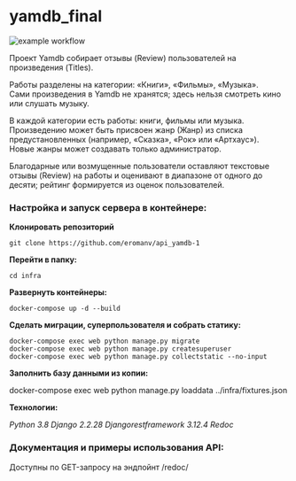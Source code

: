 # yamdb_final
![example workflow](https://github.com/eromanv/yamdb_final-1/actions/workflows/yamdb_workflow.yml/badge.svg)


Проект Yamdb собирает отзывы (Review) пользователей на произведения (Titles).  

Работы разделены на категории: «Книги», «Фильмы», «Музыка».  
Сами произведения в Yamdb не хранятся; здесь нельзя смотреть кино или слушать музыку.  

В каждой категории есть работы: книги, фильмы или музыка.  
Произведению может быть присвоен жанр (Жанр) из списка предустановленных (например, «Сказка», «Рок» или «Артхаус»).  
Новые жанры может создавать только администратор. 
 
Благодарные или возмущенные пользователи оставляют текстовые отзывы (Review) на работы и оценивают в диапазоне от одного до десяти; рейтинг формируется из оценок пользователей.

### Настройка и запуск сервера в контейнере:

**Клонировать репозиторий**

    git clone https://github.com/eromanv/api_yamdb-1

**Перейти в папку:**

    cd infra

**Развернуть контейнеры:**

    docker-compose up -d --build 

**Сделать миграции, суперпользователя и собрать статику:**

    docker-compose exec web python manage.py migrate
    docker-compose exec web python manage.py createsuperuser
    docker-compose exec web python manage.py collectstatic --no-input

**Заполнить базу данными из копии:**

docker-compose exec web python manage.py loaddata ../infra/fixtures.json 

**Технологии:**

_Python 3.8 Django 2.2.28 Djangorestframework 3.12.4 Redoc_

### Документация и примеры использования API:

Доступны по GET-запросу на эндпойнт /redoc/

